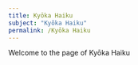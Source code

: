 ```yaml
---
title: Kyōka Haiku
subject: "Kyōka Haiku"
permalink: /Kyōka Haiku
---
```


Welcome to the page of Kyōka Haiku
